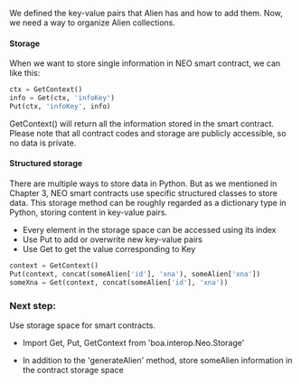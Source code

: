 We defined the key-value pairs that Alien has and how to add them. Now, we need a way to organize Alien collections.

#### Storage

When we want to store single information in NEO smart contract, we can like this:

```Python
ctx = GetContext()
info = Get(ctx, 'infoKey')
Put(ctx, 'infoKey', info)
```

GetContext() will return all the information stored in the smart contract.
Please note that all contract codes and storage are publicly accessible, so no data is private.

#### Structured storage

There are multiple ways to store data in Python. But as we mentioned in Chapter 3, NEO smart contracts use specific structured classes to store data.
This storage method can be roughly regarded as a dictionary type in Python, storing content in key-value pairs.

- Every element in the storage space can be accessed using its index
- Use Put to add or overwrite new key-value pairs
- Use Get to get the value corresponding to Key

```Python
context = GetContext()
Put(context, concat(someAlien['id'], 'xna'), someAlien['xna'])
someXna = Get(context, concat(someAlien['id'], 'xna'))
```

### Next step:

Use storage space for smart contracts.

- Import Get, Put, GetContext from 'boa.interop.Neo.Storage'

- In addition to the 'generateAlien' method, store someAlien information in the contract storage space
